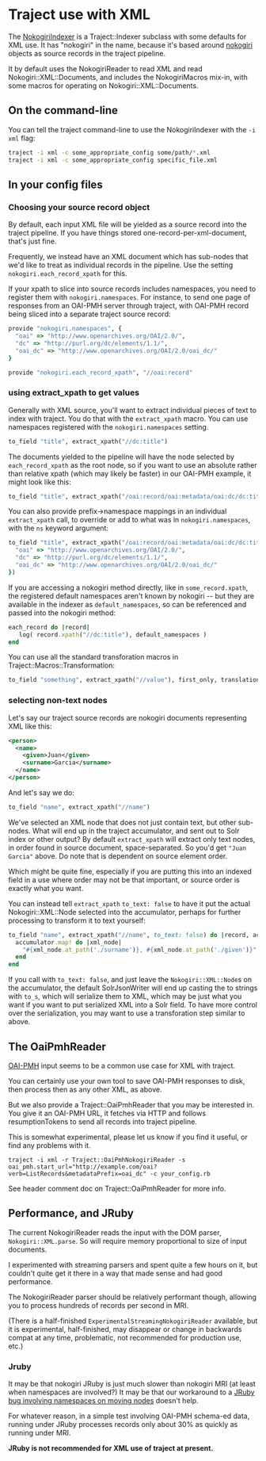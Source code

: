 # Traject use with XML

The [NokogiriIndexer](../lib/traject/nokogiri_indexer.md) is a Traject::Indexer subclass with some defaults for XML use. It has "nokogiri" in the name, because it's based around [nokogiri](https://github.com/sparklemotion/nokogiri) objects as source records in the traject pipeline.

It by default uses the NokogiriReader to read XML and read Nokogiri::XML::Documents, and includes the NokogiriMacros mix-in, with some macros for operating on Nokogiri::XML::Documents.

## On the command-line

You can tell the traject command-line to use the NokogiriIndexer with the `-i xml` flag:


```bash
traject -i xml -c some_appropriate_config some/path/*.xml
traject -i xml -c some_appropriate_config specific_file.xml
```

## In your config files

### Choosing your source record object

By default, each input XML file will be yielded as a source record into the traject pipeline. If you have things stored one-record-per-xml-document, that's just fine.

Frequently, we instead have an XML document which has sub-nodes that we'd like to treat as individual records in the pipeline.  Use the setting `nokogiri.each_record_xpath` for this.

If your xpath to slice into source records includes namespaces, you need to register them with `nokogiri.namespaces`.  For instance, to send one page of responses from an OAI-PMH server through traject, with OAI-PMH record being sliced into a separate traject source record:

```ruby
provide "nokogiri.namespaces", {
  "oai" => "http://www.openarchives.org/OAI/2.0/",
  "dc" => "http://purl.org/dc/elements/1.1/",
  "oai_dc" => "http://www.openarchives.org/OAI/2.0/oai_dc/"
}

provide "nokogiri.each_record_xpath", "//oai:record"
```

### using extract_xpath to get values

Generally with XML source, you'll want to extract individual pieces of text to index with traject. You do that with the `extract_xpath` macro.  You can use namespaces registered with the `nokogiri.namespaces` setting.

```ruby
to_field "title", extract_xpath("//dc:title")
```

The documents yielded to the pipeline will have the node selected by `each_record_xpath` as the root node, so if you want to use an absolute rather than relative xpath (which may likely be faster) in our OAI-PMH example, it might look like this:

```ruby
to_field "title", extract_xpath("/oai:record/oai:metadata/oai:dc/dc:title")
```

You can also provide prefix->namespace mappings in an individual `extract_xpath` call, to override or add to what was in `nokogiri.namespaces`, with the `ns` keyword argument:

```ruby
to_field "title", extract_xpath("/oai:record/oai:metadata/oai:dc/dc:title", ns: {
  "oai" => "http://www.openarchives.org/OAI/2.0/",
  "dc" => "http://purl.org/dc/elements/1.1/",
  "oai_dc" => "http://www.openarchives.org/OAI/2.0/oai_dc/"
})
```

If you are accessing a nokogiri method directly, like in `some_record.xpath`, the registered default namespaces aren't known by nokogiri -- but they are available in the indexer as `default_namespaces`, so can be referenced and passed into the nokogiri method:

```ruby
each_record do |record|
   log( record.xpath("//dc:title"), default_namespaces )
end
```

You can use all the standard transforation macros in Traject::Macros::Transformation:

```ruby
to_field "something", extract_xpath("//value"), first_only, translation_map("some_map"), default("no value")
```


### selecting non-text nodes

Let's say our traject source records are nokogiri documents representing XML like this:

```xml
<person>
  <name>
    <given>Juan</given>
    <surname>Garcia</surname>
  </name>
</person>
```

And let's say we do:

```ruby
to_field "name", extract_xpath("//name")
```

We've selected an XML node that does not just contain text, but other sub-nodes. What will end up in the traject accumulator, and sent out to Solr index or other output? By default `extract_xpath` will extract only text nodes, in order found in source document, space-separated. So you'd get `"Juan Garcia"` above. Do note that is dependent on source element order.

Which might be quite fine, especially if you are putting this into an indexed field in a use where order may not be that important, or source order is exactly what you want.

You can instead tell `extract_xpath` `to_text: false` to have it put the actual Nokogiri::XML::Node selected into the accumulator, perhaps for further processing to transform it to text yourself:

```ruby
to_field "name", extract_xpath("//name", to_text: false) do |record, accumulator|
  accumulator.map! do |xml_node|
    "#{xml_node.at_path('./surname')}, #{xml_node.at_path('./given')}"
  end
end
```

If you call with `to_text: false`, and just leave the `Nokogiri::XML::Node`s on the accumulator, the default SolrJsonWriter will end up casting the to strings with `to_s`, which will serialize them to XML, which may be just what you want if you want to put serialized XML into a Solr field. To have more control over the serialization, you may want to use a transforation step similar to above.

## The OaiPmhReader

[OAI-PMH](http://www.openarchives.org/OAI/openarchivesprotocol.html) input seems to be a common use case for XML with traject.

You can certainly use your own tool to save OAI-PMH responses to disk, then process then as any other XML, as above.

But we also provide a Traject::OaiPmhReader that you may be interested in. You give it an OAI-PMH URL, it fetches via HTTP and follows resumptionTokens to send all records into traject pipeline.

This is somewhat experimental, please let us know if you find it useful, or find any problems with it.

    traject -i xml -r Traject::OaiPmhNokogiriReader -s oai_pmh.start_url="http://example.com/oai?verb=ListRecords&metadataPrefix=oai_dc" -c your_config.rb

See header comment doc on Traject::OaiPmhReader for more info.


## Performance, and JRuby

The current NokogiriReader reads the input with the DOM parser, `Nokogiri::XML.parse`. So will require memory proportional to size of input documents.

I experimented with streaming parsers and spent quite a few hours on it, but couldn't quite get it there in a way that made sense and had good performance.

The NokogiriReader parser should be relatively performant though, allowing you to process hundreds of records per second in MRI.

(There is a half-finished `ExperimentalStreamingNokogiriReader` available, but it is experimental, half-finished, may disappear or change in backwards compat at any time, problematic, not recommended for production use, etc.)

### Jruby

It may be that nokogiri JRuby is just much slower than nokogiri MRI (at least when namespaces are involved?)  It may be that our workaround to a [JRuby bug involving namespaces on moving nodes](https://github.com/sparklemotion/nokogiri/issues/1774) doesn't help.

For whatever reason, in a simple test involving OAI-PMH schema-ed data, running under JRuby processes records only about 30% as quickly as running under MRI.

**JRuby is not recommended for XML use of traject at present.**
